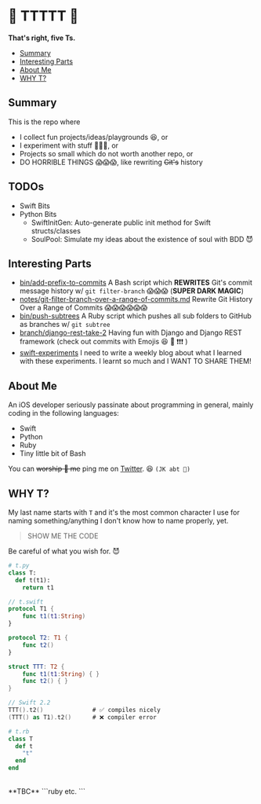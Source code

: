 # 🙌 TTTTT 🙌

**That's right, five Ts.**


<!-- MarkdownTOC -->

- [Summary](#summary)
- [Interesting Parts](#interesting-parts)
- [About Me](#about-me)
- [WHY T?](#why-t)

<!-- /MarkdownTOC -->

## Summary

This is the repo where 
* I collect fun projects/ideas/playgrounds 😆, or
* I experiment with stuff  🤔😮😱, or
* Projects so small which do not worth another repo, or
* DO HORRIBLE THINGS 😱😱😱, like rewriting ~~Git's~~ history

## TODOs

- Swift Bits
- Python Bits
  - SwiftInitGen: Auto-generate public init method for Swift structs/classes
  - SoulPool: Simulate my ideas about the existence of soul with BDD 😈

## Interesting Parts
* [bin/add-prefix-to-commits](/bin/add-prefix-to-commits) A Bash
  script which **REWRITES** Git's commit message history w/ `git filter-branch`
  😱😱😱 (**SUPER DARK MAGIC**)
* [notes/git-filter-branch-over-a-range-of-commits.md](/notes/git-filter-branch-over-a-range-of-commits.md) Rewrite Git History Over a Range of Commits 😱😱😱😱😱😱
* [bin/push-subtrees](/bin/push-subtrees) A Ruby script which pushes all
  sub folders to GitHub as branches w/ `git subtree`
* [branch/django-rest-take-2](../..//tree/2016-05---Py-Django-Rest---django-rest-take-2)
  Having fun with Django and Django REST framework (check out commits with
  Emojis 😆 🙌 ❗️❗️❗️ )
* [swift-experiments](./swift-experiments)
  I need to write a weekly blog about what I learned with these experiments.
  I learnt so much and I WANT TO SHARE THEM!

## About Me

An iOS developer seriously passinate about programming in general, mainly coding in the following languages:

* Swift
* Python
* Ruby
* Tiny little bit of Bash

You can ~~worship 🙌 me~~ ping me on [Twitter](https://twitter.com/NicholasTD07). 😆 `(JK abt 🙌)`

## WHY T?

My last name starts with `T` and it's the most common character I use for naming
something/anything I don't know how to name properly, yet.

> SHOW ME THE CODE

Be careful of what you wish for. 😈

```python
# t.py
class T:
  def t(t1):
    return t1
```

```swift
// t.swift
protocol T1 {
    func t1(t1:String)
}

protocol T2: T1 {
    func t2()
}

struct TTT: T2 {
    func t1(t1:String) { }
    func t2() { }
}

// Swift 2.2
TTT().t2()              # ✅ compiles nicely
(TTT() as T1).t2()      # ❌ compiler error
```

```ruby
# t.rb
class T
  def t
    "t"
  end
end
```

<br>
**TBC**
```ruby
etc.
```
